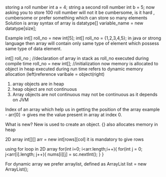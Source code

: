 storing a roll number 
int a = 4;
string a second roll number 
int b = 5;
now asking you to store 100 roll number
will not it be cumbersome, is it hard , cumbersome 
or prefer something which can store so many elements
Solution is array
syntax of array is 
datatype[] variable_name = new datatype[size];

Example 
int[] roll_no = new int[5];
int[] roll_no = {1,2,3,4,5};
in java or strong language then array will contain only same type of element
which possess same type of data element.

int[] roll_no ; //declaration of array in stack as roll_no executed during compile time
roll_no                  =  new int[]; //initialization now memory is allocated to object in heap executed during run time refers to dynamic memory allocation
(left)reference varibale = object(right)

1) array objects are in heap
2) heap object are not continuous
3) Array objects are not continuous
may not be continuous as it depends on JVM


Index of an array which help us in getting the position of the array
example - arr[0] -> gives me the value present in array at index 0.

What is new?
New is used to create an object. 
{} also allocates memory in heap


2D array
int[][] arr = new int[rows][col]
it is mandatory to give rows

using for loop in 2D array
for(int i=0; i<arr.length;i++){
  for(int j = 0; j<arr[i].length; j++){
  nums[i][j] = sc.nextInt();
  }
}

For dynamic array we prefer arraylist, defined as
ArrayList<Integer> list = new ArrayList<Integer>();

